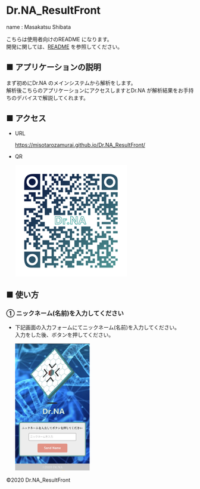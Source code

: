 # Dr.NA_ResultFront

name : Masakatsu Shibata

こちらは使用者向けのREADME になります。<br />
開発に関しては、<a href="../README.md">README</a> を参照してください。

## ■ アプリケーションの説明

まず初めにDr&#46;NA のメインシステムから解析をします。<br />
解析後こちらのアプリケーションにアクセスしますとDr&#46;NA が解析結果をお手持ちのデバイスで解説してくれます。

## ■ アクセス

- URL

  https://misotarozamurai.github.io/Dr.NA_ResultFront/

- QR

  <img src="./images/DrNA_ResultFrontQR.png" alt="QR" width=300>

## ■ 使い方

### ① ニックネーム(名前)を入力してください

- 下記画面の入力フォームにてニックネーム(名前)を入力してください。<br />
入力をした後、ボタンを押してください。

  <img src="./images/page_1.jpg" alt="Top Page" width=200>




<p>&copy;2020 Dr.NA_ResultFront</p>